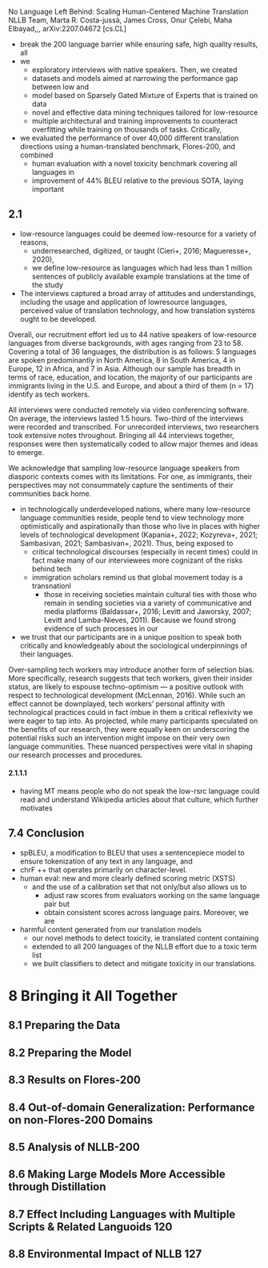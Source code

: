 No Language Left Behind: Scaling Human-Centered Machine Translation
NLLB Team, Marta R. Costa-jussà, James Cross, Onur Çelebi, Maha Elbayad,,,
arXiv:2207.04672 [cs.CL]

* break the 200 language barrier while ensuring safe, high quality results, all
* we
  * exploratory interviews with native speakers. Then, we created
  * datasets and models aimed at narrowing the performance gap between low and
  * model based on Sparsely Gated Mixture of Experts that is trained on data
  * novel and effective data mining techniques tailored for low-resource
  * multiple architectural and training improvements to counteract overfitting
    while training on thousands of tasks.  Critically,
* we evaluated the performance of over 40,000 different translation directions
  using a human-translated benchmark, Flores-200, and combined
  * human evaluation with a novel toxicity benchmark covering all languages in
  * improvement of 44% BLEU relative to the previous SOTA, laying important

## 2.1

* low-resource languages could be deemed low-resource for a variety of reasons,
  * underresearched, digitized, or taught (Cieri+, 2016; Magueresse+, 2020),
  * we define low-resource as languages which had less than 1 million sentences
    of publicly available example translations at the time of the study
* The interviews captured a broad array of attitudes and understandings,
  including the usage and application of lowresource languages, perceived
  value of translation technology, and how translation systems ought to be
  developed.

Overall, our recruitment effort led us to 44 native speakers of low-resource
languages from diverse backgrounds, with ages ranging from 23 to 58. Covering a
total of 36 languages, the distribution is as follows: 5 languages are spoken
predominantly in North America, 8 in South America, 4 in Europe, 12 in Africa,
and 7 in Asia. Although our sample has breadth in terms of race, education, and
location, the majority of our participants are immigrants living in the U.S.
and Europe, and about a third of them (n = 17) identify as tech workers.

All interviews were conducted remotely via video conferencing software. On
average, the interviews lasted 1.5 hours. Two-third of the interviews were
recorded and transcribed. For unrecorded interviews, two researchers took
extensive notes throughout. Bringing all 44 interviews together, responses were
then systematically coded to allow major themes and ideas to emerge.

We acknowledge that sampling low-resource language speakers from diasporic
contexts comes with its limitations. For one, as immigrants, their perspectives
may not consummately capture the sentiments of their communities back home.
* in technologically underdeveloped nations, where many low-resource language
  communities reside, people tend to view technology more optimistically and
  aspirationally than those who live in places with higher levels of
  technological development (Kapania+, 2022; Kozyreva+, 2021; Sambasivan,
  2021; Sambasivan+, 2021). Thus, being exposed to
  * critical technological discourses (especially in recent times) could in
    fact make many of our interviewees more cognizant of the risks behind tech
  * immigration scholars remind us that global movement today is a transnationl
    * those in receiving societies maintain cultural ties with those who remain
      in sending societies via a variety of communicative and media platforms
      (Baldassar+, 2016; Levitt and Jaworsky, 2007; Levitt and Lamba-Nieves,
      2011).  Because we found strong evidence of such processes in our
* we trust that our participants are in a unique position to speak
  both critically and knowledgeably about the sociological underpinnings of
  their languages.

Over-sampling tech workers may introduce another form of selection bias. More
specifically, research suggests that tech workers, given their insider
status, are likely to espouse techno-optimism — a positive outlook with respect
to technological development (McLennan, 2016). While such an effect cannot be
downplayed, tech workers’ personal affinity with technological practices could
in fact imbue in them a critical reflexivity we were eager to tap into. As
projected, while many participants speculated on the benefits of our research,
they were equally keen on underscoring the potential risks such an intervention
might impose on their very own language communities. These nuanced perspectives
were vital in shaping our research processes and procedures.

#### 2.1.1.1

* having MT means people who do not speak the low-rsrc language could read and
  understand Wikipedia articles about that culture, which further motivates

## 7.4 Conclusion

* spBLEU, a modification to BLEU that uses a sentencepiece model to ensure
  tokenization of any text in any language, and
* chrF ++ that operates primarily on character-level.
* human eval: new and more clearly defined scoring metric (XSTS)
  * and the use of a calibration set that not only/but also allows us to
    * adjust raw scores from evaluators working on the same language pair but
    * obtain consistent scores across language pairs.  Moreover, we are
* harmful content generated from our translation models
  * our novel methods to detect toxicity, ie translated content containing
  * extended to all 200 languages of the NLLB effort due to a toxic term list
  * we built classifiers to detect and mitigate toxicity in our translations.

# 8 Bringing it All Together
## 8.1 Preparing the Data
## 8.2 Preparing the Model
## 8.3 Results on Flores-200
## 8.4 Out-of-domain Generalization: Performance on non-Flores-200 Domains
## 8.5 Analysis of NLLB-200
## 8.6 Making Large Models More Accessible through Distillation
## 8.7 Effect Including Languages with Multiple Scripts & Related Languoids 120
## 8.8 Environmental Impact of NLLB 127
